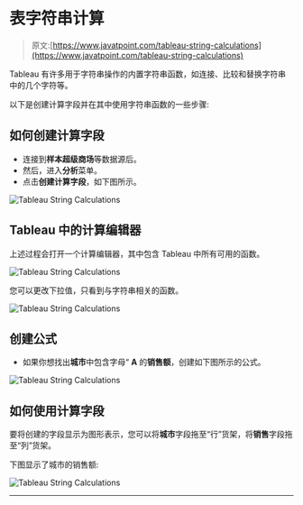 # 表字符串计算

> 原文:[https://www.javatpoint.com/tableau-string-calculations](https://www.javatpoint.com/tableau-string-calculations)

Tableau 有许多用于字符串操作的内置字符串函数，如连接、比较和替换字符串中的几个字符等。

以下是创建计算字段并在其中使用字符串函数的一些步骤:

## 如何创建计算字段

*   连接到**样本超级商场**等数据源后。
*   然后，进入**分析**菜单。
*   点击**创建计算字段**，如下图所示。

![Tableau String Calculations](../Images/ba23a90acd32bb835b6f132608fc37cc.png)

## Tableau 中的计算编辑器

上述过程会打开一个计算编辑器，其中包含 Tableau 中所有可用的函数。

![Tableau String Calculations](../Images/d13e4236b32ba4781ccdb9a996a057d5.png)

您可以更改下拉值，只看到与字符串相关的函数。

![Tableau String Calculations](../Images/100759de1c0b6cace756bca47e038be4.png)

## 创建公式

*   如果你想找出**城市**中包含字母“ **A** 的**销售额**，创建如下图所示的公式。

![Tableau String Calculations](../Images/f44b0ed79a5efb79a245f28cebf3fae8.png)

## 如何使用计算字段

要将创建的字段显示为图形表示，您可以将**城市**字段拖至“行”货架，将**销售**字段拖至“列”货架。

下图显示了城市的销售额:

![Tableau String Calculations](../Images/6cb9cdf82adc68a3ab73e887dc15a4e0.png)

* * *